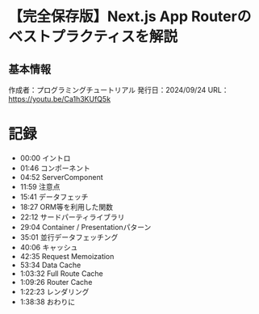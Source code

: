 # 【完全保存版】Next.js App Routerのベストプラクティスを解説

## 基本情報

作成者：プログラミングチュートリアル
発行日：2024/09/24
URL：https://youtu.be/Ca1h3KUfQ5k

# 記録

- 00:00 イントロ
- 01:46 コンポーネント
- 04:52 ServerComponent
- 11:59 注意点
- 15:41 データフェッチ
- 18:27 ORM等を利用した関数
- 22:12 サードパーティライブラリ
- 29:04 Container / Presentationパターン
- 35:01 並行データフェッチング
- 40:06 キャッシュ 
- 42:35 Request Memoization
- 53:34 Data Cache
- 1:03:32 Full Route Cache
- 1:09:26 Router Cache
- 1:22:23 レンダリング
- 1:38:38 おわりに
